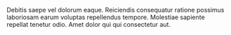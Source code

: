Debitis saepe vel dolorum eaque. Reiciendis consequatur ratione possimus laboriosam earum voluptas repellendus tempore. Molestiae sapiente repellat tenetur odio. Amet dolor qui qui consectetur aut.